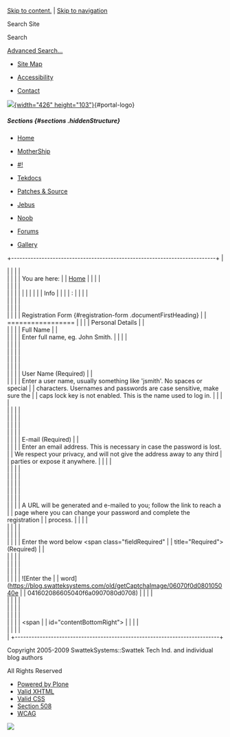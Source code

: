 <div id="visual-portal-wrapper">

<div id="portal-top">

<div id="portal-header">

[Skip to
content.](https://blog.swatteksystems.com/old/join_form?came_from=#documentContent)
| [Skip to
navigation](https://blog.swatteksystems.com/old/join_form?came_from=#portlet-navigation-tree)

<div id="portal-searchbox">

Search Site
<div class="LSBox">

<span>Search</span>
<div id="LSResult" class="LSResult" style="">

<div id="LSShadow" class="LSShadow">

</div>

</div>

</div>

<div id="portal-advanced-search" class="hiddenStructure">

[Advanced Search…](https://blog.swatteksystems.com/old/search_form)

</div>

</div>

-   <div id="siteaction-sitemap">

    </div>

    [Site Map](https://blog.swatteksystems.com/old/sitemap "Site Map")
-   <div id="siteaction-accessibility">

    </div>

    [Accessibility](https://blog.swatteksystems.com/old/accessibility-info "Accessibility")
-   <div id="siteaction-contact">

    </div>

    [Contact](https://blog.swatteksystems.com/old/contact-info "Contact")

[![](https://blog.swatteksystems.com/old/logo.png){width="426"
height="103"}](https://blog.swatteksystems.com){#portal-logo}

</div>

##### Sections {#sections .hiddenStructure}

<div id="globalnav-wrapper">

-   <div id="portaltab-index_html">

    </div>

    [Home](https://blog.swatteksystems.com)
-   <div id="portaltab-MotherShip">

    </div>

    [MotherShip](https://blog.swatteksystems.com)
-   <div id="portaltab--1">

    </div>

    [\#!](https://blog.swatteksystems.com/old/-1 "UNIX & Linux guides, howto and tips.")
-   <div id="portaltab-tekdocs">

    </div>

    [Tekdocs](https://blog.swatteksystems.com/old/tekdocs "Various technical documents including Sun xVM VirtualBox.")
-   <div id="portaltab-patches-source">

    </div>

    [Patches &
    Source](https://blog.swatteksystems.com/old/patches-source "patches and source (tarballs, etc.)")
-   <div id="portaltab-jebus">

    </div>

    [Jebus](https://blog.swatteksystems.com/old/jebus "An animated flash avatar generated via The Simpsons .")
-   <div id="portaltab-noob">

    </div>

    [Noob](https://blog.swatteksystems.com/old/noob "A newbie's view of linux fresh from windoze world")
-   <div id="portaltab-forums">

    </div>

    [Forums](https://blog.swatteksystems.com/old/forums "Community help forums.")
-   <div id="portaltab-gallery">

    </div>

    [Gallery](https://blog.swatteksystems.com/old/gallery "Photos")

<div id="globalnav-bottom" class="visualClear">

<span></span>

</div>

</div>

</div>

<div id="clear-space-before-wrapper-table" class="visualClear">

</div>

+--------------------------------------------------------------------------+
| <div>                                                                    |
|                                                                          |
| <div id="portal-breadcrumbs">                                            |
|                                                                          |
| <span id="breadcrumbs-you-are-here">You are here:</span>                 |
| [Home](https://blog.swatteksystems.com)                                  |
|                                                                          |
| </div>                                                                   |
|                                                                          |
| <div id="region-content" class="documentContent">                        |
|                                                                          |
| <span id="contentTopLeft"></span> <span id="contentTopRight"></span>     |
| [](https://blog.swatteksystems.com/old/)                                     |
|                                                                          |
| Info                                                                     |
|                                                                          |
| :                                                                        |
|                                                                          |
| <div id="viewlet-above-content">                                         |
|                                                                          |
| </div>                                                                   |
|                                                                          |
| <div>                                                                    |
|                                                                          |
| Registration Form {#registration-form .documentFirstHeading}             |
| =================                                                        |
|                                                                          |
| Personal Details                                                         |
| <div class="field">                                                      |
|                                                                          |
| Full Name                                                                |
| <div class="formHelp">                                                   |
|                                                                          |
| Enter full name, eg. John Smith.                                         |
|                                                                          |
| </div>                                                                   |
|                                                                          |
| <div>                                                                    |
|                                                                          |
| </div>                                                                   |
|                                                                          |
| </div>                                                                   |
|                                                                          |
| <div class="field">                                                      |
|                                                                          |
| User Name <span class="fieldRequired" title="Required">(Required)</span> |
| <div class="formHelp">                                                   |
|                                                                          |
| Enter a user name, usually something like 'jsmith'. No spaces or special |
| characters. Usernames and passwords are case sensitive, make sure the    |
| caps lock key is not enabled. This is the name used to log in.           |
|                                                                          |
| </div>                                                                   |
|                                                                          |
| <div>                                                                    |
|                                                                          |
| </div>                                                                   |
|                                                                          |
| </div>                                                                   |
|                                                                          |
| <div class="field">                                                      |
|                                                                          |
| E-mail <span class="fieldRequired" title="Required">(Required)</span>    |
| <div class="formHelp">                                                   |
|                                                                          |
| Enter an email address. This is necessary in case the password is lost.  |
| We respect your privacy, and will not give the address away to any third |
| parties or expose it anywhere.                                           |
|                                                                          |
| </div>                                                                   |
|                                                                          |
| <div>                                                                    |
|                                                                          |
| </div>                                                                   |
|                                                                          |
| </div>                                                                   |
|                                                                          |
| <div class="field">                                                      |
|                                                                          |
| <div class="formHelp">                                                   |
|                                                                          |
| A URL will be generated and e-mailed to you; follow the link to reach a  |
| page where you can change your password and complete the registration    |
| process.                                                                 |
|                                                                          |
| </div>                                                                   |
|                                                                          |
| </div>                                                                   |
|                                                                          |
| <div class="field">                                                      |
|                                                                          |
| Enter the word below <span class="fieldRequired"                         |
| title="Required">(Required)</span>                                       |
| <div class="formHelp">                                                   |
|                                                                          |
| </div>                                                                   |
|                                                                          |
| <div>                                                                    |
|                                                                          |
| </div>                                                                   |
|                                                                          |
| ![Enter the                                                              |
| word](https://blog.swatteksystems.com/old/getCaptchaImage/06070f0d080105040e |
| 041602086605040f6a0907080d0708)                                          |
|                                                                          |
| </div>                                                                   |
|                                                                          |
| <div class="formControls">                                               |
|                                                                          |
| </div>                                                                   |
|                                                                          |
| </div>                                                                   |
|                                                                          |
| <span id="contentBottomLeft"></span> <span                               |
| id="contentBottomRight"></span>                                          |
|                                                                          |
| </div>                                                                   |
|                                                                          |
| </div>                                                                   |
+--------------------------------------------------------------------------+

<div id="clear-space-before-footer" class="visualClear">

</div>

<div id="portal-footer">

Copyright 2005-2009 SwattekSystems::Swattek Tech Ind. and individual
blog authors

All Rights Reserved

</div>

<div id="portal-colophon">

<div class="colophonWrapper">

-   [Powered by
    Plone](https://plone.org "This site was built using Plone CMS, the Open Source Content Management System. Click for more information.")
-   [Valid
    XHTML](https://validator.w3.org/check/referer "This site is valid XHTML.")
-   [Valid
    CSS](https://jigsaw.w3.org/css-validator/check/referer&warning=no&profile=css3&usermedium=all "This site was built with valid CSS.")
-   [Section
    508](https://www.section508.gov "This site conforms to the US Government Section 508 Accessibility Guidelines.")
-   [WCAG](https://www.w3.org/WAI/WCAG1AA-Conformance "This site conforms to the W3C-WAI Web Content Accessibility Guidelines.")

</div>

</div>

<div class="visualClear">

</div>

</div>

<div id="kss-spinner">

![](https://blog.swatteksystems.com/old/spinner.gif)

</div>
